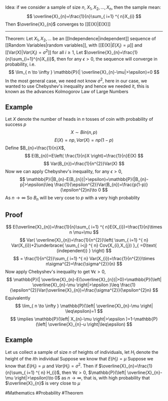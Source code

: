 Idea: if we consider a sample of size $n$, $X_{1},X_{2},\dots,X_{n}$, then the sample mean:
$$
\overline{X}_{n}=\frac{1}{n}\sum_{ i=1} ^{ n}X_{i}
$$
Then $\overline{X}_{n}$ converges to [[E(X)|E(X)]]
___
Theorem:
Let $X_{1},X_{2},\dots$ be an [[Independence|independent]] sequence of [[Random Variables|random variables]], with [[E(X)|$E(X_{i})=\mu$]] and [[Var(X)|$Var(X_{i})=\sigma^{2}$]] for all $i\geq 1$, 
Let $\overline{X}_{n}=\frac{1}{n}\sum_{i=1}^{n}X_{i}$, then for any $\epsilon>0$, the sequence will converge in probability, i.e.
$$
\lim_{ n \to \infty } \mathbb{P}(| \overline{X}_{n}-\mu|>\epsilon)=0
$$
In the most general case, we need not know $\sigma^{2}$, here in our case, we wanted to use Chebyshev's inequality and hence we needed it, this is known as the advances Kolmogorov Law of Large Numbers
## Example
Let $X$ denote the number of heads in $n$ tosses of coin with probability of success $p$
$$
X\sim Bin(n,p)
$$
$$
 E(X)=np,Var(X)=np(1-p)
$$
Define $B_{n}=\frac{1}{n}X$, 
$$
E(B_{n})=E\left( \frac{1}{n}X \right)=\frac{1}{n}E(X)
$$
$$
Var(B_{n})=\frac{1}{n^{2}}Var(X)
$$
Now we can apply Chebyshev's inequality, for any $\epsilon>0$, 
$$
\mathbb{P}(|B_{n}-E(B_{n})|>\epsilon)=\mathbb{P}(|B_{n}-p|>\epsilon)\leq \frac{1}{\epsilon^{2}}Var(B_{n})=\frac{p(1-p)}{\epsilon^{2}n}\to 0
$$
As $n\to \infty$
So $B_{n}$ will be very cose to $p$ with a very high probablity
## Proof
$$
E(\overline{X}_{n})=\frac{1}{n}\sum_{ i=1} ^{ n}E(X_{i})=\frac{1}{n}\times n \mu=\mu
$$
$$
Var( \overline{X}_{n})=\frac{1}{n^{2}}\left( \sum_{ i=1} ^{ n}  Var(X_{i})+2\underbrace{ \sum_{ i<j} ^{ n} Cov(X_{i},X_{j}) }_{ =0\text{ (independent)} }  \right)
$$
$$
= \frac{1}{n^{2}}\sum_{ i=1} ^{ n}  Var(X_{i})=\frac{1}{n^{2}}\times n\sigma^{2}=\frac{\sigma^{2}}{n}
$$
Now apply Chebyshev's inequality to get $\forall\epsilon>0$,
$$
\mathbb{P}(| \overline{X}_{n}-E(\overline{X}_{n})|>0)=\mathbb{P}(\left| \overline{X}_{n}-\mu \right|>\epsilon )\leq \frac{1}{\epsilon^{2}}Var(\overline{X}_{n})=\frac{\sigma^{2}}{\epsilon^{2}n}
$$
Equivalently
$$
\lim_{ n \to \infty } \mathbb{P}(\left| \overline{X}_{n}-\mu \right| \leq\epsilon)=1
$$
$$
\implies \mathbb{P}(\left| X_{n}-\mu \right|>\epsilon )=1-\mathbb{P}(\left| \overline{X}_{n}-u \right|\leq\epsilon)
$$
## Example
Let us collect a sample of size $n$ of heights of individuals, let $H_{i}$ denote the height of the $i$th individual
Suppose we know that $E(H_{i})=\mu$
Suppose we know that $E(H_{i})=\mu$ and $Var(H_{i})=\sigma^{2}$. Then if $\overline{X}_{n}=\frac{1}{n}\sum_{ i=1} ^{ n} H_{i}$, then $\forall\epsilon>0$, $\mathbb{P}(\left| \overline{X}_{n}-\mu \right|>\epsilon)\to 0$ as $n\to \infty$, that is, with high probability that $\overline{X}_{n}$ is very close to $\mu$

#Mathematics #Probability #Theorem 